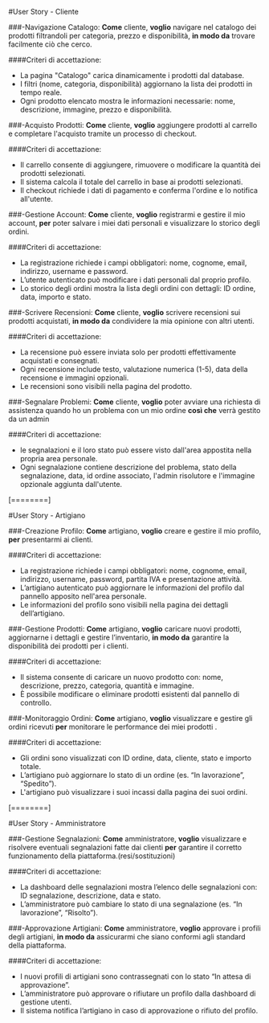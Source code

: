 
#User Story - Cliente

###-Navigazione Catalogo:
**Come** cliente, 
**voglio** navigare nel catalogo dei prodotti filtrandoli per categoria, prezzo e disponibilità, 
**in modo da** trovare facilmente ciò che cerco.

####Criteri di accettazione:
-  La pagina "Catalogo" carica dinamicamente i prodotti dal database.
-  I filtri (nome, categoria, disponibilità) aggiornano la lista dei prodotti in tempo reale.
-  Ogni prodotto elencato mostra le informazioni necessarie: nome, descrizione, immagine, prezzo e disponibilità.


###-Acquisto Prodotti:
**Come** cliente, 
**voglio** aggiungere prodotti al carrello e completare l'acquisto tramite un processo di checkout.

####Criteri di accettazione:
-  Il carrello consente di aggiungere, rimuovere o modificare la quantità dei prodotti selezionati.
-  Il sistema calcola il totale del carrello in base ai prodotti selezionati.
-  Il checkout richiede i dati di pagamento e conferma l'ordine e lo notifica all'utente.


###-Gestione Account:
**Come** cliente, 
**voglio** registrarmi e gestire il mio account, 
**per** poter salvare i miei dati personali e visualizzare lo storico degli ordini.

####Criteri di accettazione:
 - La registrazione richiede i campi obbligatori: nome, cognome, email, indirizzo, username e password.
 - L’utente autenticato può modificare i dati personali dal proprio profilo.
 - Lo storico degli ordini mostra la lista degli ordini con dettagli: ID ordine, data, importo e stato.


###-Scrivere Recensioni:
**Come** cliente, 
**voglio** scrivere recensioni sui prodotti acquistati, 
**in modo da** condividere la mia opinione con altri utenti.

####Criteri di accettazione:
- La recensione può essere inviata solo per prodotti effettivamente acquistati e consegnati.
- Ogni recensione include testo, valutazione numerica (1-5), data della recensione e immagini opzionali.
- Le recensioni sono visibili nella pagina del prodotto.

###-Segnalare Problemi:
**Come** cliente, 
**voglio** poter avviare una richiesta di assistenza quando ho un problema con un mio ordine 
**così che** verrà gestito da un admin

####Criteri di accettazione:
- le segnalazioni e il loro stato può essere visto dall'area appostita nella propria area personale.
- Ogni segnalazione contiene descrizione del problema, stato della segnalazione, data, id ordine associato, l'admin risolutore e l'immagine opzionale aggiunta dall'utente.


[========]


#User Story - Artigiano

###-Creazione Profilo:
**Come** artigiano, 
**voglio** creare e gestire il mio profilo, 
**per** presentarmi ai clienti.

####Criteri di accettazione:
- La registrazione richiede i campi obbligatori: nome, cognome, email, indirizzo, username, password, partita IVA e presentazione attività.
- L’artigiano autenticato può aggiornare le informazioni del profilo dal pannello apposito nell'area personale.
- Le informazioni del profilo sono visibili nella pagina dei dettagli dell’artigiano.


###-Gestione Prodotti:
**Come** artigiano, 
**voglio** caricare nuovi prodotti, aggiornarne i dettagli e gestire l’inventario, 
**in modo da** garantire la disponibilità dei prodotti per i clienti.

####Criteri di accettazione:
- Il sistema consente di caricare un nuovo prodotto con: nome, descrizione, prezzo, categoria, quantità e immagine.
- È possibile modificare o eliminare prodotti esistenti dal pannello di controllo.


###-Monitoraggio Ordini:
**Come** artigiano, 
**voglio** visualizzare e gestire gli ordini ricevuti
**per** monitorare le performance dei miei prodotti .

####Criteri di accettazione:
- Gli ordini sono visualizzati con ID ordine, data, cliente, stato e importo totale.
- L’artigiano può aggiornare lo stato di un ordine (es. “In lavorazione”, “Spedito”).
- L'artigiano può visualizzare i suoi incassi dalla pagina dei suoi ordini.


[========]


#User Story - Amministratore

###-Gestione Segnalazioni:
**Come** amministratore, 
**voglio** visualizzare e risolvere eventuali segnalazioni fatte dai clienti 
**per** garantire il corretto funzionamento della piattaforma.(resi/sostituzioni)

####Criteri di accettazione:
- La dashboard delle segnalazioni mostra l’elenco delle segnalazioni con: ID segnalazione, descrizione, data e stato.
- L’amministratore può cambiare lo stato di una segnalazione (es. “In lavorazione”, “Risolto”).


###-Approvazione Artigiani:
**Come** amministratore, 
**voglio** approvare i profili degli artigiani, 
**in modo da** assicurarmi che siano conformi agli standard della piattaforma.

####Criteri di accettazione:
- I nuovi profili di artigiani sono contrassegnati con lo stato “In attesa di approvazione”.
- L’amministratore può approvare o rifiutare un profilo dalla dashboard di gestione utenti.
- Il sistema notifica l’artigiano in caso di approvazione o rifiuto del profilo.